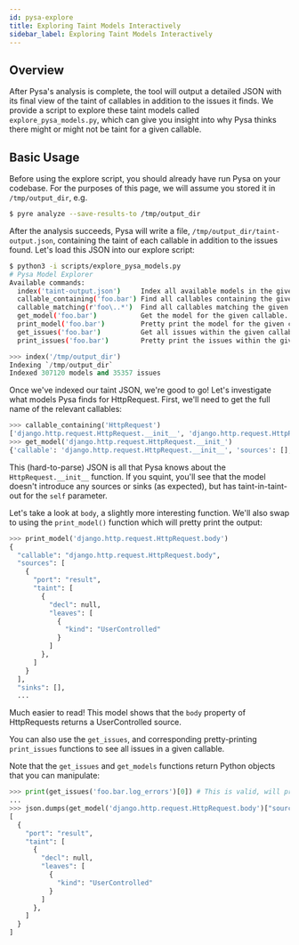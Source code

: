 ```yaml
---
id: pysa-explore
title: Exploring Taint Models Interactively
sidebar_label: Exploring Taint Models Interactively
---
```


## Overview

After Pysa's analysis is complete, the tool will output a detailed JSON with its final view of the taint of callables in addition to the issues it finds. We provide a script to explore these taint models called `explore_pysa_models.py`, which can give you insight into why Pysa thinks there might or might not be taint for a given callable.

## Basic Usage

Before using the explore script, you should already have run Pysa on your codebase. For the purposes of this page, we will assume you stored it in `/tmp/output_dir`, e.g.

```bash
$ pyre analyze --save-results-to /tmp/output_dir
```

After the analysis succeeds, Pysa will write a file, `/tmp/output_dir/taint-output.json`, containing the taint of each callable in addition to the issues found. Let's load this JSON into our explore script:

```bash
$ python3 -i scripts/explore_pysa_models.py
# Pysa Model Explorer
Available commands:
  index('taint-output.json')     Index all available models in the given taint output file or directory.
  callable_containing('foo.bar') Find all callables containing the given string.
  callable_matching(r'foo\..*')  Find all callables matching the given regular expression.
  get_model('foo.bar')           Get the model for the given callable.
  print_model('foo.bar')         Pretty print the model for the given callable.
  get_issues('foo.bar')          Get all issues within the given callable.
  print_issues('foo.bar')        Pretty print the issues within the given callable.
```
```python
>>> index('/tmp/output_dir')
Indexing `/tmp/output_dir`
Indexed 307120 models and 35357 issues
```

Once we've indexed our taint JSON, we're good to go! Let's investigate what models Pysa finds for HttpRequest. First, we'll need to get the full name of the relevant callables:


```python
>>> callable_containing('HttpRequest')
['django.http.request.HttpRequest.__init__', 'django.http.request.HttpRequest.body', ...]
>>> get_model('django.http.request.HttpRequest.__init_')
{'callable': 'django.http.request.HttpRequest.__init__', 'sources': [], 'sinks': [], 'tito': [{'port': 'formal(self)', 'taint': [{'decl': None, 'leaves': [{'kind': 'LocalReturn', 'name': ''}]}]}]}
```

This (hard-to-parse) JSON is all that Pysa knows about the `HttpRequest.__init__` function. If you squint, you'll see that the model doesn't introduce any sources or sinks (as expected), but has taint-in-taint-out for the `self` parameter.

Let's take a look at `body`, a slightly more interesting function. We'll also swap to using the `print_model()` function which will pretty print the output:

```python
>>> print_model('django.http.request.HttpRequest.body')
{
  "callable": "django.http.request.HttpRequest.body",
  "sources": [
    {
      "port": "result",
      "taint": [
        {
          "decl": null,
          "leaves": [
            {
              "kind": "UserControlled"
            }
          ]
        },
      ]
    }
  ],
  "sinks": [],
  ...
```

Much easier to read! This model shows that the `body` property of HttpRequests returns a UserControlled source.

You can also use the `get_issues`, and corresponding pretty-printing `print_issues` functions to see all issues in a given callable.

Note that the `get_issues` and `get_models` functions return Python objects that you can manipulate:

```python
>>> print(get_issues('foo.bar.log_errors')[0]) # This is valid, will print first issue!
...
>>> json.dumps(get_model('django.http.request.HttpRequest.body')["sources"], indent = 2) # Pretty print only the sources.
[
  {
    "port": "result",
    "taint": [
      {
        "decl": null,
        "leaves": [
          {
            "kind": "UserControlled"
          }
        ]
      },
    ]
  }
]
```
